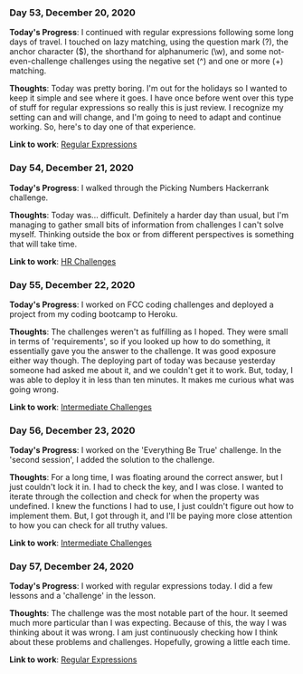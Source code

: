 ### Day 53, December 20, 2020

**Today's Progress**: I continued with regular expressions following some long days of travel. I touched on lazy matching, using the question mark (?), the anchor character ($), the shorthand for alphanumeric (\w), and some not-even-challenge challenges using the negative set (^) and one or more (+) matching.

**Thoughts**: Today was pretty boring. I'm out for the holidays so I wanted to keep it simple and see where it goes. I have once before went over this type of stuff for regular expressions so really this is just review. I recognize my setting can and will change, and I'm going to need to adapt and continue working. So, here's to day one of that experience.

**Link to work**: [Regular Expressions](https://github.com/jdemarc/100-days-of-code/tree/main/fcc-js-algorithms-dstructures/regular-expressions)

### Day 54, December 21, 2020

**Today's Progress**: I walked through the Picking Numbers Hackerrank challenge.

**Thoughts**: Today was... difficult. Definitely a harder day than usual, but I'm managing to gather small bits of information from challenges I can't solve myself. Thinking outside the box or from different perspectives is something that will take time.

**Link to work**: [HR Challenges](https://github.com/jdemarc/100-days-of-code/tree/main/hackerrank)

### Day 55, December 22, 2020

**Today's Progress**: I worked on FCC coding challenges and deployed a project from my coding bootcamp to Heroku.

**Thoughts**: The challenges weren't as fulfilling as I hoped. They were small in terms of 'requirements', so if you looked up how to do something, it essentially gave you the answer to the challenge. It was good exposure either way though. The deploying part of today was because yesterday someone had asked me about it, and we couldn't get it to work. But, today, I was able to deploy it in less than ten minutes. It makes me curious what was going wrong.

**Link to work**: [Intermediate Challenges](https://github.com/jdemarc/100-days-of-code/tree/main/fcc-js-algorithms-dstructures/intermediate-algorithm-scripting)

### Day 56, December 23, 2020

**Today's Progress**: I worked on the 'Everything Be True' challenge. In the 'second session', I added the solution to the challenge.

**Thoughts**: For a long time, I was floating around the correct answer, but I just couldn't lock it in. I had to check the key, and I was close. I wanted to iterate through the collection and check for when the property was undefined. I knew the functions I had to use, I just couldn't figure out how to implement them. But, I got through it, and I'll be paying more close attention to how you can check for all truthy values.

**Link to work**: [Intermediate Challenges](https://github.com/jdemarc/100-days-of-code/tree/main/fcc-js-algorithms-dstructures/intermediate-algorithm-scripting)

### Day 57, December 24, 2020

**Today's Progress**: I worked with regular expressions today. I did a few lessons and a 'challenge' in the lesson.

**Thoughts**: The challenge was the most notable part of the hour. It seemed much more particular than I was expecting. Because of this, the way I was thinking about it was wrong. I am just continuously checking how I think about these problems and challenges. Hopefully, growing a little each time.

**Link to work**: [Regular Expressions](https://github.com/jdemarc/100-days-of-code/tree/main/fcc-js-algorithms-dstructures/regular-expressions)